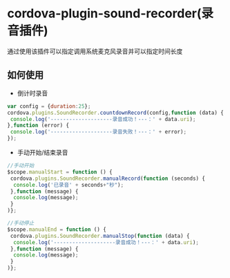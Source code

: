 # cordova-plugin-sound-recorder(录音插件)

通过使用该插件可以指定调用系统麦克风录音并可以指定时间长度

## 如何使用

- 倒计时录音
 ```javascript
 var config = {duration:25};
 cordova.plugins.SoundRecorder.countdownRecord(config,function (data) {
  console.log('--------------------录音成功！---：' + data.uri);
 },function (error) {  
  console.log('--------------------录音失败！---：' + error);
 });
 
 ```

- 手动开始/结束录音
```javascript
//手动开始
$scope.manualStart = function () {  
 cordova.plugins.SoundRecorder.manualRecord(function (seconds) {    
  console.log('已录音' + seconds+"秒");
 },function (message) {    
  console.log(message);  
 }
)};

//手动停止
$scope.manualEnd = function () {  
 cordova.plugins.SoundRecorder.manualStop(function (data) {
  console.log('--------------------录音成功！---：' + data.uri);  
 },function (message) {   
  console.log(message);  
 }
)};
```
